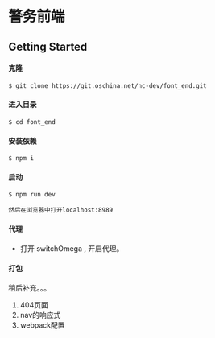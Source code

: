 # 警务前端

## Getting Started

#### 克隆

`$ git clone https://git.oschina.net/nc-dev/font_end.git`

#### 进入目录

`$ cd font_end`

#### 安装依赖

`$ npm i`

#### 启动

`$ npm run dev`

	然后在浏览器中打开localhost:8989

#### 代理

* 打开 switchOmega , 开启代理。

#### 打包



稍后补充。。。

1. 404页面
2. nav的响应式
3. webpack配置

